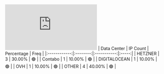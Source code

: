 ![Diagramm](https://github.com/obajay/StateSync-snapshots/blob/main/Projects/Likecoin/1/README.md)
| Data Center | IP Count | Percentage | Freq |
|:------------:|:--------:|:-----------:|:-----:|
| HETZNER | 3 | 30.00% | 🟢 |
| Contabo | 1 | 10.00% | 🟢 |
| DIGITALOCEAN | 1 | 10.00% | 🟢 |
| OVH | 1 | 10.00% | 🟢 |
| OTHER | 4 | 40.00% | 🟢 |
